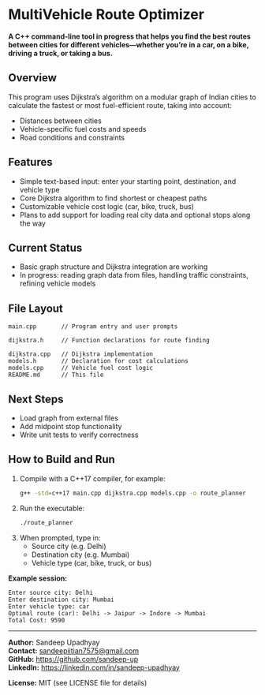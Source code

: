 # MultiVehicle Route Optimizer

**A C++ command-line tool in progress that helps you find the best routes between cities for different vehicles—whether you’re in a car, on a bike, driving a truck, or taking a bus.**

## Overview
This program uses Dijkstra’s algorithm on a modular graph of Indian cities to calculate the fastest or most fuel-efficient route, taking into account:
- Distances between cities
- Vehicle-specific fuel costs and speeds
- Road conditions and constraints

## Features
- Simple text-based input: enter your starting point, destination, and vehicle type
- Core Dijkstra algorithm to find shortest or cheapest paths
- Customizable vehicle cost logic (car, bike, truck, bus)
- Plans to add support for loading real city data and optional stops along the way

## Current Status
- Basic graph structure and Dijkstra integration are working
- In progress: reading graph data from files, handling traffic constraints, refining vehicle models

## File Layout
```
main.cpp       // Program entry and user prompts

dijkstra.h     // Function declarations for route finding

dijkstra.cpp   // Dijkstra implementation
models.h       // Declaration for cost calculations
models.cpp     // Vehicle fuel cost logic
README.md      // This file
```

## Next Steps
- Load graph from external files
- Add midpoint stop functionality
- Write unit tests to verify correctness

## How to Build and Run
1. Compile with a C++17 compiler, for example:
   ```bash
   g++ -std=c++17 main.cpp dijkstra.cpp models.cpp -o route_planner
   ```
2. Run the executable:
   ```bash
   ./route_planner
   ```
3. When prompted, type in:
   - Source city (e.g. Delhi)
   - Destination city (e.g. Mumbai)
   - Vehicle type (car, bike, truck, or bus)

**Example session:**
```
Enter source city: Delhi
Enter destination city: Mumbai
Enter vehicle type: car
Optimal route (car): Delhi -> Jaipur -> Indore -> Mumbai
Total Cost: 9590
```

---

**Author:** Sandeep Upadhyay  
**Contact:** sandeepiitian7575@gmail.com  
**GitHub:** https://github.com/sandeep-up  
**LinkedIn:** https://linkedin.com/in/sandeep-upadhyay

**License:** MIT (see LICENSE file for details)
